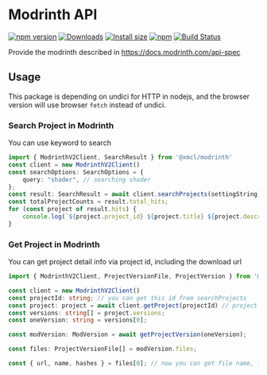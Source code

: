 # Modrinth API

[![npm version](https://img.shields.io/npm/v/@xmcl/modrinth.svg)](https://www.npmjs.com/package/@xmcl/modrinth)
[![Downloads](https://img.shields.io/npm/dm/@xmcl/modrinth.svg)](https://npmjs.com/@xmcl/modrinth)
[![Install size](https://packagephobia.now.sh/badge?p=@xmcl/modrinth)](https://packagephobia.now.sh/result?p=@xmcl/modrinth)
[![npm](https://img.shields.io/npm/l/@xmcl/minecraft-launcher-core.svg)](https://github.com/voxelum/minecraft-launcher-core-node/blob/master/LICENSE)
[![Build Status](https://github.com/voxelum/minecraft-launcher-core-node/workflows/Build/badge.svg)](https://github.com/Voxelum/minecraft-launcher-core-node/actions?query=workflow%3ABuild)

Provide the modrinth described in https://docs.modrinth.com/api-spec

## Usage

This package is depending on undici for HTTP in nodejs, and the browser version will use browser `fetch` instead of undici.

### Search Project in Modrinth

You can use keyword to search

```ts
import { ModrinthV2Client, SearchResult } from '@xmcl/modrinth'
const client = new ModrinthV2Client()
const searchOptions: SearchOptions = {
    query: "shader", // searching shader
};
const result: SearchResult = await client.searchProjects(settingString);
const totalProjectCounts = result.total_hits;
for (const project of result.hits) {
    console.log(`${project.project_id} ${project.title} ${project.description}`); // print project info
}
```

### Get Project in Modrinth

You can get project detail info via project id, including the download url

```ts
import { ModrinthV2Client, ProjectVersionFile, ProjectVersion } from '@xmcl/modrinth'

const client = new ModrinthV2Client()
const projectId: string; // you can get this id from searchProjects
const project: project = await client.getProject(projectId) // project details
const versions: string[] = project.versions;
const oneVersion: string = versions[0];

const modVersion: ModVersion = await getProjectVersion(oneVersion);

const files: ProjectVersionFile[] = modVersion.files;

const { url, name, hashes } = files[0]; // now you can get file name, file hashes and download url of the file
```
